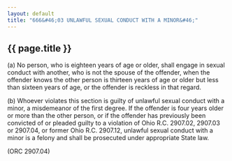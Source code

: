 ```yaml
---
layout: default 
title: "666&#46;03 UNLAWFUL SEXUAL CONDUCT WITH A MINOR&#46;"
---
```


{{ page.title }}
----------------

​(a) No person, who is eighteen years of age or older, shall engage in
sexual conduct with another, who is not the spouse of the offender, when
the offender knows the other person is thirteen years of age or older
but less than sixteen years of age, or the offender is reckless in that
regard.

​(b) Whoever violates this section is guilty of unlawful sexual conduct
with a minor, a misdemeanor of the first degree. If the offender is four
years older or more than the other person, or if the offender has
previously been convicted of or pleaded guilty to a violation of Ohio
R.C. 2907.02, 2907.03 or 2907.04, or former Ohio R.C. 2907.12, unlawful
sexual conduct with a minor is a felony and shall be prosecuted under
appropriate State law.

(ORC 2907.04)
